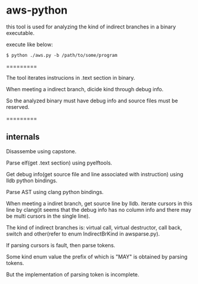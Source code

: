 # aws-python

this tool is used for analyzing the kind of indirect branches in a binary executable.

execute like below:

    $ python ./aws.py -b /path/to/some/program


=========

The tool iterates instrucions in .text section in binary.

When meeting a indirect branch, dicide kind through debug info.

So the analyzed binary must have debug info and source files must be reserved.

=========

## internals

Disassembe using capstone.

Parse elf(get .text section) using pyelftools.

Get debug info(get source file and line associated with instruction) using lldb python bindings.

Parse AST using clang python bindings.

When meeting a indiret branch, get source line by lldb. iterate cursors in this line by clang(it seems that the debug info has no column info and there may be multi cursors in the single line).

The kind of indirect branches is: virtual call, virtual destructor, call back, switch and other(refer to enum IndirectBrKind in awsparse.py).

If parsing cursors is fault, then parse tokens.

Some kind enum value the prefix of which is "MAY" is obtained by parsing tokens.

But the implementation of parsing token is incomplete.
